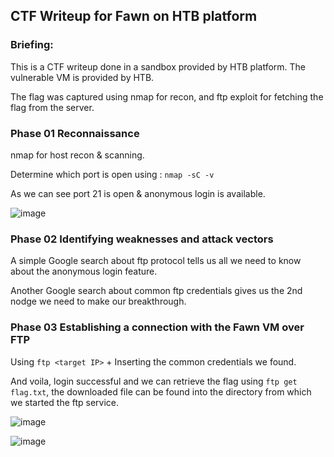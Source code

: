 ## CTF Writeup for Fawn on HTB platform

### Briefing:
This is a CTF writeup done in a sandbox provided by HTB platform. The vulnerable VM is provided by HTB.

The flag was captured using nmap for recon, and ftp exploit for fetching the flag from the server.

### Phase 01 Reconnaissance
nmap for host recon & scanning.

Determine which port is open using : ```nmap -sC -v``` 

As we can see port 21 is open & anonymous login is available.

![image](https://github.com/user-attachments/assets/4982e43b-f364-49e9-b3cc-0f17ae964433)

### Phase 02 Identifying weaknesses and attack vectors
A simple Google search about ftp protocol tells us all we need to know about the anonymous login feature.

Another Google search about common ftp credentials gives us the 2nd nodge we need to make our breakthrough.

### Phase 03 Establishing a connection with the Fawn VM over FTP
Using ```ftp <target IP>``` + Inserting the common credentials we found.

And voila, login successful and we can retrieve the flag using ```ftp get flag.txt```, the downloaded file can be found into the directory from which we started the ftp service.

![image](https://github.com/user-attachments/assets/a8f4d6bc-882a-41a5-8420-4f787429f028)

![image](https://github.com/user-attachments/assets/9ec9d74e-4cc7-4969-a870-9ae4f3b41fa7)
